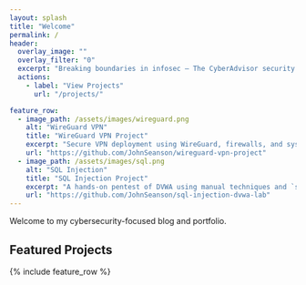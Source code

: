```yaml
---
layout: splash
title: "Welcome"
permalink: /
header:
  overlay_image: ""
  overlay_filter: "0"
  excerpt: "Breaking boundaries in infosec — The CyberAdvisor security lab explores ethical hacking, secure architecture, and threat analysis through hands-on research."
  actions:
    - label: "View Projects"
      url: "/projects/"

feature_row:
  - image_path: /assets/images/wireguard.png
    alt: "WireGuard VPN"
    title: "WireGuard VPN Project"
    excerpt: "Secure VPN deployment using WireGuard, firewalls, and system hardening."
    url: "https://github.com/JohnSeanson/wireguard-vpn-project"
  - image_path: /assets/images/sql.png
    alt: "SQL Injection"
    title: "SQL Injection Project"
    excerpt: "A hands‑on pentest of DVWA using manual techniques and `sqlmap`, plus secure patching."
    url: "https://github.com/JohnSeanson/sql-injection-dvwa-lab"
---
```


Welcome to my cybersecurity-focused blog and portfolio.

## Featured Projects

{% include feature_row %}
